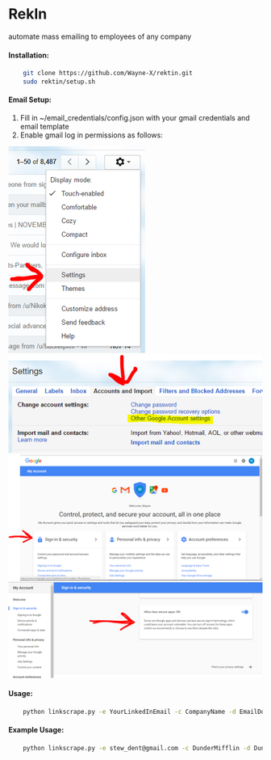 # RekIn
automate mass emailing to employees of any company

#### Installation:
```sh
    git clone https://github.com/Wayne-X/rektin.git
    sudo rektin/setup.sh
```

#### Email Setup:
1. Fill in ~/email_credentials/config.json with your gmail credentials and email template
2. Enable gmail log in permissions as follows:

![In gmail, go to settings](https://github.com/Wayne-X/rektin/blob/master/img/allow1.PNG?raw=true)
![In settings, go to Accounts and import tab, and click Other Account Settings](https://github.com/Wayne-X/rektin/blob/master/img/allow1.5.PNG?raw=true)
![Click on the Sign in and security card](https://github.com/Wayne-X/rektin/blob/master/img/allow2.PNG?raw=true)
![Scroll down and enable allow less secure apps](https://github.com/Wayne-X/rektin/blob/master/img/allow3.PNG?raw=true)

#### Usage:
```sh
    python linkscrape.py -e YourLinkedInEmail -c CompanyName -d EmailDomainName
```
#### Example Usage:
```sh
    python linkscrape.py -e stew_dent@gmail.com -c DunderMifflin -d DunderMiffl.com
```
